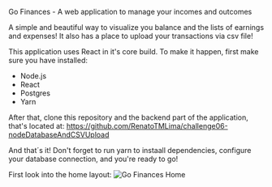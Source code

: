 Go Finances - A web application to manage your incomes and outcomes

A simple and beautiful way to visualize you balance and the lists of earnings and expenses!
It also has a place to upload your transactions via csv file!

This application uses React in it's core build. To make it happen, first make sure you have installed:
- Node.js
- React
- Postgres
- Yarn

After that, clone this repository and the backend part of the application, that's located at: https://github.com/RenatoTMLima/challenge06-nodeDatabaseAndCSVUpload

And that´s it!
Don't forget to run yarn to instaall dependencies, configure your database connection, and you're ready to go!

First look into the home layout:
![Go Finances Home](https://media-exp1.licdn.com/dms/image/C4D22AQFnPaTV13-IEg/feedshare-shrink_2048_1536/0?e=1591228800&v=beta&t=w_TpVf8o9K7WsRyOS4ZMWWbPcxy1vMUbC-OzMoRLhz0)
